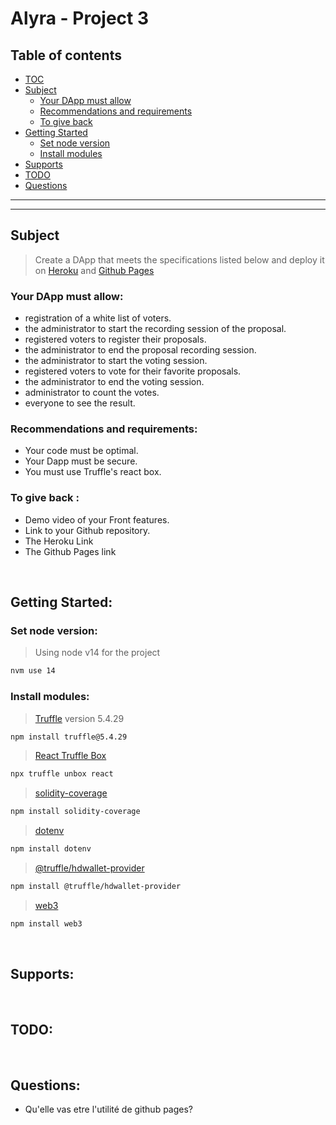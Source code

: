 # Alyra - Project 3

## Table of contents
- [TOC](#Table-of-contents)
- [Subject](#Subject)
	- [Your DApp must allow](#Your-DApp-must-allow)
	- [Recommendations and requirements](#Recommendations-and-requirements)
	- [To give back](#To-give-back)
- [Getting Started](#Getting-Started)
	- [Set node version](#Set-node-version)
	- [Install modules](#Install-modules)
- [Supports](#Supports)
- [TODO](#Todo)
- [Questions](#Questions)

---
---


## Subject
> Create a DApp that meets the specifications listed below and deploy it on [Heroku](#https://www.heroku.com/) and [Github Pages](#https://pages.github.com/)
### **Your DApp must allow:**
-  registration of a white list of voters.
-  the administrator to start the recording session of the proposal.
-  registered voters to register their proposals.
-  the administrator to end the proposal recording session.
-  the administrator to start the voting session.
-  registered voters to vote for their favorite proposals.
-  the administrator to end the voting session.
-  administrator to count the votes.
-  everyone to see the result.

### **Recommendations and requirements:**
- Your code must be optimal.
- Your Dapp must be secure.
- You must use Truffle's react box.

### **To give back :**
- Demo video of your Front features.
- Link to your Github repository.
- The Heroku Link
- The Github Pages link

</br>

## **Getting Started:**

### **Set node version:**
> Using node v14 for the project
```bash
nvm use 14
```

### **Install modules:**
> [Truffle](#https://www.npmjs.com/package/truffle) version 5.4.29
```bash
npm install truffle@5.4.29 
```
> [React Truffle Box](#https://trufflesuite.com/boxes/react/)
```bash
npx truffle unbox react
```
> [solidity-coverage](#https://www.npmjs.com/package/solidity-coverage)
```bash
npm install solidity-coverage
```
> [dotenv](#https://www.npmjs.com/package/dotenv)
```bash
npm install dotenv
```
> [@truffle/hdwallet-provider](#https://www.npmjs.com/package/@truffle/hdwallet-provider)
```bash
npm install @truffle/hdwallet-provider
```
> [web3](#https://www.npmjs.com/package/web3)
```bash
npm install web3
```

</br>

## **Supports:**

</br>

## **TODO:**

</br>

## **Questions:**
* Qu'elle vas etre l'utilité de github pages?
